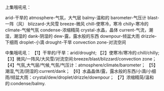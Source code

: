 上集哦吼吼：

arid-干旱的</n>
atmosphere-气氛，大气层
balmy-温和的
barometer-气压计
blast-一阵（风）
blizzard-大风雪
breeze-微风
chill-使寒冷，寒冷
chilly-寒冷的
climate-气候气氛
condense-浓缩精简
crystal-水晶，晶体
current-气流，潮湿，潮湿的
dank-阴湿的
dew-露，露水般的东西
downpour-倾盆大雨
drizzle-下细雨
droplet-小滴
drought-干旱
convection zone-对流空间

中集哦吼吼：</n>
【1】干旱的/干旱：arid/drought;
【2】使寒冷/寒冷的:chill/chilly;
【3】微风/一阵风/大风雪/对流空间:breeze/blast/blizzard/convection zone；
【4】气氛,大气层/气候,气氛/气压计：atmosphere/climate/barometer；
【5】潮湿,气流/阴湿的:current/dank；
【6】水晶晶体/露，露水般的东西/小滴/小细雨/倾盆大雨：crystal/dew/droplet/drizzle/downpour；
【7】浓缩精简/温和的:condense/balmy.

